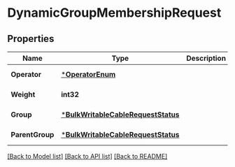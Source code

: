 # DynamicGroupMembershipRequest

## Properties
Name | Type | Description | Notes
------------ | ------------- | ------------- | -------------
**Operator** | [***OperatorEnum**](OperatorEnum.md) |  | [default to null]
**Weight** | **int32** |  | [default to null]
**Group** | [***BulkWritableCableRequestStatus**](BulkWritableCableRequest_status.md) |  | [default to null]
**ParentGroup** | [***BulkWritableCableRequestStatus**](BulkWritableCableRequest_status.md) |  | [default to null]

[[Back to Model list]](../README.md#documentation-for-models) [[Back to API list]](../README.md#documentation-for-api-endpoints) [[Back to README]](../README.md)

